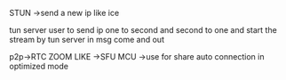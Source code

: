 STUN ->send a new ip like ice 

tun server user to send ip one to second and second to one and start the stream by tun server in msg come and out 

p2p->RTC
ZOOM LIKE ->SFU
MCU ->use for share auto connection in optimized mode 